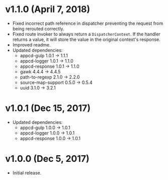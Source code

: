 # v1.1.0 (April 7, 2018)

 * Fixed incorrect path reference in dispatcher preventing the request from being rerouted
   correctly.
 * Fixed route invoker to always return a `DispatcherContext`. If the handler returns a value,
   it will store the value in the original context's response.
 * Improved readme.
 * Updated dependencies:
   - appcd-gulp 1.0.1 -> 1.1.1
   - appcd-logger 1.0.1 -> 1.1.0
   - appcd-response 1.0.1 -> 1.1.0
   - gawk 4.4.4 -> 4.4.5
   - path-to-regexp 2.1.0 -> 2.2.0
   - source-map-support 0.5.0 -> 0.5.4
   - uuid 3.1.0 -> 3.2.1

# v1.0.1 (Dec 15, 2017)

 * Updated dependencies:
   - appcd-gulp 1.0.0 -> 1.0.1
   - appcd-logger 1.0.0 -> 1.0.1
   - appcd-response 1.0.0 -> 1.0.1

# v1.0.0 (Dec 5, 2017)

 - Initial release.
